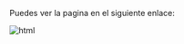 Puedes ver la pagina en el siguiente enlace:
 
 ![html](https://img.shields.io/badge/onlyflans-http://127.0.0.1:8000/-FF90E8?logoColor=white&labelColor=101010)
